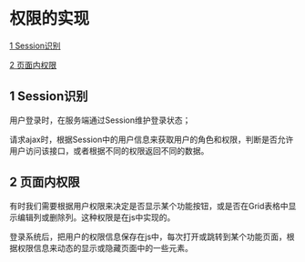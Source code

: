 # 权限的实现
[1  Session识别](#user-content-1--Session识别)

[2  页面内权限](#user-content-2--页面内权限)

##  1  Session识别

用户登录时，在服务端通过Session维护登录状态；

请求ajax时，根据Session中的用户信息来获取用户的角色和权限，判断是否允许用户访问该接口，或者根据不同的权限返回不同的数据。



##  2  页面内权限

有时我们需要根据用户权限来决定是否显示某个功能按钮，或是否在Grid表格中显示编辑列或删除列。这种权限是在js中实现的。

登录系统后，把用户的权限信息保存在js中，每次打开或跳转到某个功能页面，根据权限信息来动态的显示或隐藏页面中的一些元素。